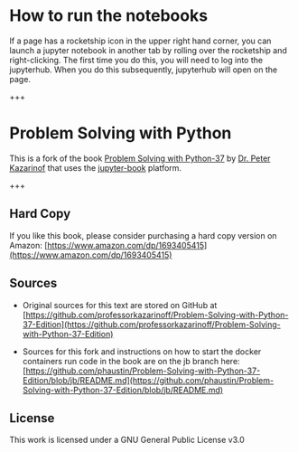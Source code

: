 # How to run the notebooks

If a page has a rocketship icon in the upper right hand corner, you can launch a jupyter notebook
in another tab by rolling over the rocketship and right-clicking.  The first time you do this,
you will need to log into the jupyterhub.  When you do this subsequently, jupyterhub will
open on the page.

+++

# Problem Solving with Python

This is a fork of the book [Problem Solving with Python-37](https://github.com/professorkazarinoff/Problem-Solving-with-Python-37-Edition) by [Dr. Peter Kazarinof](https://github.com/ProfessorKazarinoff)
that uses the [jupyter-book](https://jupyterbook.org/intro.html) platform.

+++

## Hard Copy

If you like this book, please consider purchasing a hard copy version on Amazon: [https://www.amazon.com/dp/1693405415](https://www.amazon.com/dp/1693405415)

## Sources

* Original sources for this text are stored on GitHub at [https://github.com/professorkazarinoff/Problem-Solving-with-Python-37-Edition](https://github.com/professorkazarinoff/Problem-Solving-with-Python-37-Edition)

* Sources for this fork and instructions on how to start the docker containers run code in the book are on the jb branch here: [https://github.com/phaustin/Problem-Solving-with-Python-37-Edition/blob/jb/README.md](https://github.com/phaustin/Problem-Solving-with-Python-37-Edition/blob/jb/README.md)

## License

This work is licensed under a GNU General Public License v3.0

